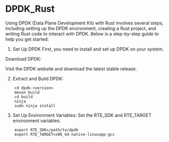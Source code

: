 # DPDK_Rust

Using DPDK (Data Plane Development Kit) with Rust involves several steps, including setting up the DPDK environment, creating a Rust project, and writing Rust code to interact with DPDK. Below is a step-by-step guide to help you get started:
1. Set Up DPDK
First, you need to install and set up DPDK on your system.

Download DPDK:

Visit the DPDK website and download the latest stable release.

2. Extract and Build DPDK:
``` tar xf dpdk-<version>.tar.xz
    cd dpdk-<version>
    meson build
    cd build
    ninja
    sudo ninja install
```

3. Set Up Environment Variables:
Set the RTE_SDK and RTE_TARGET environment variables.
```
    export RTE_SDK=/path/to/dpdk
    export RTE_TARGET=x86_64-native-linuxapp-gcc
```




